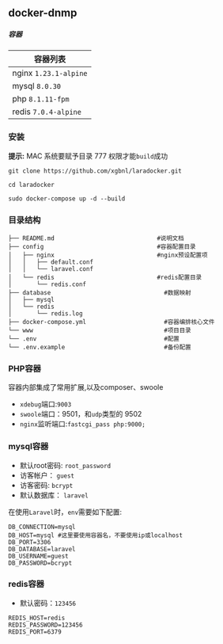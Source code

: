 
## docker-dnmp

##### 容器

| 容器列表                     |
|--------------------------|
| nginx    `1.23.1-alpine` |  
| mysql     `8.0.30`       |        
| php      `8.1.11-fpm`    |     
| redis    `7.0.4-alpine`  |   

### **安装**

**提示:** MAC 系统要赋予目录 777 权限才能`build`成功

```shell
git clone https://github.com/xgbnl/laradocker.git 

cd laradocker

sudo docker-compose up -d --build
```

### 目录结构
```
├── README.md                             #说明文档
├── config                                #容器配置目录
│   ├── nginx                             #nginx预设配置项
│   │   ├── default.conf
│   │   └── laravel.conf
│   └── redis                             #redis配置目录
│       └── redis.conf
├── database                                #数据映射
│   ├── mysql
│   └── redis
│       └── redis.log
├── docker-compose.yml                      #容器编排核心文件
└── www                                     #项目目录
└── .env                                    #配置
└── .env.example                            #备份配置
```

### PHP容器

容器内部集成了常用扩展,以及composer、swoole

- `xdebug`端口:`9003`
- `swoole`端口：9501，和`udp`类型的 9502
- `nginx`监听端口:`fastcgi_pass php:9000;`

### mysql容器
- 默认root密码: `root_password`
- 访客帐户：  `guest`
- 访客密码:   `bcrypt`
- 默认数据库： `laravel`

在使用`Laravel`时，`env`需要如下配置:
```dotenv
DB_CONNECTION=mysql
DB_HOST=mysql #这里要使用容器名，不要使用ip或localhost
DB_PORT=3306
DB_DATABASE=laravel
DB_USERNAME=guest
DB_PASSWORD=bcrypt
```

### redis容器
- 默认密码：`123456`

```dotenv
REDIS_HOST=redis
REDIS_PASSWORD=123456
REDIS_PORT=6379
```
